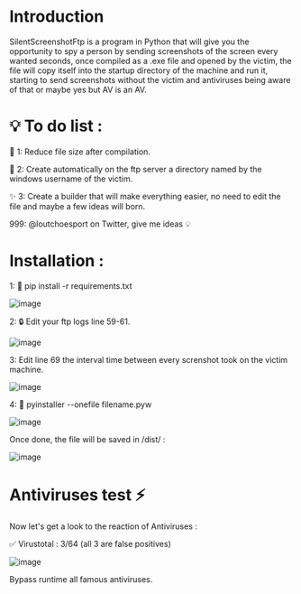 # Introduction

SilentScreenshotFtp is a program in Python that will give you the opportunity to spy a person by sending screenshots of the screen every wanted seconds, once compiled as a .exe file and opened by the victim, the file will copy itself into the startup directory of the machine and run it, starting to send screenshots without the victim and antiviruses being aware of that or maybe yes but AV is an AV.


# :bulb: To do list :

:bug: 1: Reduce file size after compilation.

:rocket: 2: Create automatically on the ftp server a directory named by the windows username of the victim.

✨ 3: Create a builder that will make everything easier, no need to edit the file and maybe a few ideas will born.

999: @loutchoesport on Twitter, give me ideas :bulb:


# Installation :

1:
:hammer: pip install -r requirements.txt

![image](https://user-images.githubusercontent.com/63863060/158911580-2258fde3-0126-4adc-a6d4-76d4764b1ab5.png)

2:
:lock: Edit your ftp logs line 59-61.

![image](https://user-images.githubusercontent.com/63863060/158911675-7491280f-b7ce-40ce-9f8b-ef5d5a4c7440.png)

3:
Edit line 69 the interval time between every screnshot took on the victim machine.

![image](https://user-images.githubusercontent.com/63863060/158911737-d0f25f47-f640-442f-a95c-ab27a8acfcc6.png)

4:
:hammer: pyinstaller --onefile filename.pyw

![image](https://user-images.githubusercontent.com/63863060/158911977-8be2237a-9fee-4196-8670-d8a626d5abd1.png)

Once done, the file will be saved in /dist/ :

![image](https://user-images.githubusercontent.com/63863060/158912135-cd0e5a08-040a-4e37-bab2-7a5daacb9ad6.png)

# Antiviruses test :zap:

Now let's get a look to the reaction of Antiviruses :

:white_check_mark: Virustotal :
3/64 (all 3 are false positives)

![image](https://user-images.githubusercontent.com/63863060/158912203-92b7424a-ae94-4846-84f8-7ec093ef7f65.png)

Bypass runtime all famous antiviruses.

